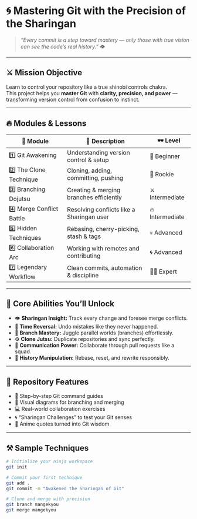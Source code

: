 # 🌀 Mastering Git with the Precision of the Sharingan
> _“Every commit is a step toward mastery — only those with true vision can see the code’s real history.”_ 👁️

---

## ⚔️ Mission Objective
Learn to control your repository like a true shinobi controls chakra.  
This project helps you **master Git** with **clarity, precision, and power** — transforming version control from confusion to instinct.

---

## 🔥 Modules & Lessons

| 🧩 Module | 📝 Description | 🕶️ Level |
|------------|----------------|----------|
| 1️⃣ Git Awakening | Understanding version control & setup | 🐣 Beginner |
| 2️⃣ The Clone Technique | Cloning, adding, committing, pushing | 🐍 Rookie |
| 3️⃣ Branching Dojutsu | Creating & merging branches efficiently | ⚔️ Intermediate |
| 4️⃣ Merge Conflict Battle | Resolving conflicts like a Sharingan user | 🔥 Intermediate |
| 5️⃣ Hidden Techniques | Rebasing, cherry-picking, stash & tags | 💀 Advanced |
| 6️⃣ Collaboration Arc | Working with remotes and contributing | 🌀 Advanced |
| 7️⃣ Legendary Workflow | Clean commits, automation & discipline | 🧙‍♂️ Expert |

---

## 🧠 Core Abilities You’ll Unlock
- 👁️ **Sharingan Insight:** Track every change and foresee merge conflicts.  
- 🔄 **Time Reversal:** Undo mistakes like they never happened.  
- 🌿 **Branch Mastery:** Juggle parallel worlds (branches) effortlessly.  
- ⚙️ **Clone Jutsu:** Duplicate repositories and sync perfectly.  
- 💬 **Communication Power:** Collaborate through pull requests like a squad.  
- 🧬 **History Manipulation:** Rebase, reset, and rewrite responsibly.  

---

## 🧾 Repository Features
- 📘 Step-by-step Git command guides  
- 🧩 Visual diagrams for branching and merging  
- 💻 Real-world collaboration exercises  
- 🌀 “Sharingan Challenges” to test your Git senses  
- 🧙 Anime quotes turned into Git wisdom  

---

## ⚒️ Sample Techniques
```bash
# Initialize your ninja workspace
git init

# Commit your first technique
git add .
git commit -m "Awakened the Sharingan of Git"

# Clone and merge with precision
git branch mangekyou
git merge mangekyou
